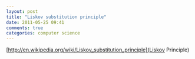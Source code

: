 ```yaml
---
layout: post
title: "Liskov substitution principle"
date: 2011-05-25 09:41
comments: true
categories: computer science
---
```

[http://en.wikipedia.org/wiki/Liskov_substitution_principle](Liskov Principle)

